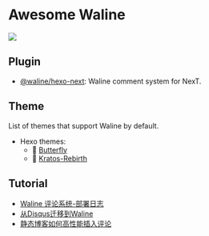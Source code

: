 # Awesome Waline

[![](https://raw.githubusercontent.com/sindresorhus/awesome/main/media/badge-flat2.svg?sanitize=true)](https://github.com/sindresorhus/awesome)

## Plugin

- [@waline/hexo-next](https://npmjs.com/@waline/hexo-next): Waline comment system for NexT.


## Theme

List of themes that support Waline by default.

- Hexo themes:
  - 🦋 [Butterfly](https://github.com/jerryc127/hexo-theme-butterfly)
  - 🍬 [Kratos-Rebirth](https://github.com/Candinya/Kratos-Rebirth)


## Tutorial

- [Waline 评论系统-部署日志](https://blog.ccknbc.cc/posts/waline-commens-system-deployment-logs/)
- [从Disqus迁移到Waline](https://candinya.com/posts/migrate-from-disqus-to-waline/)
- [静态博客如何高性能插入评论
](https://imnerd.org/hugo-ssr-comment.html)
